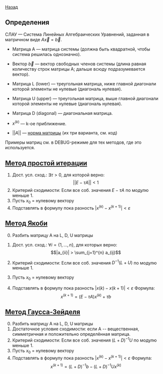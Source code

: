 [Назад](../ReadMe.md)

## Определения
СЛАУ — Система Линейных Алгебраических Уравнений, заданная в матричном виде $A\vec{x}=\vec{b}$.

- Матрица A — матрица системы (должна быть квадратной, чтобы система решилась однозначно).
- Вектор $\vec{b}$ — вектор свободных членов системы (длина равная количеству строк матрицы A; дальше всюду подразумевается вектор).
- Матрица L (lower) — треугольная матрица, ниже главной диагонали которой элементы не нулевые (диагональ нулевая).
- Матрица U (upper) — треугольная матрица, выше главной диагонали которой элементы не нулевые (диагональ нулевая).
- Матрица D (diagonal) — диагональная матрица.

- $x^{(k)}$ — k-ое приближение.
- $||A||$ — [норма матрицы](../utils.py) (их три варианта, см. код)

Примеры матриц см. в DEBUG-режиме для тех методов, где это используется.

## [Метод простой итерации](./easy_iterations.py)
1. Дост. усл. сход.: $\exists \tau>0$, для которой верно:
$$||E - \tau A|| < 1$$
2. Критерий сходимости: Если все соб. значения $E - \tau A$ по модулю меньше 1.
3. Пусть $x_0$ = нулевому вектору
4. Подставлять в формулу пока разность $|x^{(k)} - x^{(k+1)}| < \varepsilon$



## [Метод Якоби](./jacobi_method.py)
0. Разбить матрицу A на L, D, U матрицы
1. Дост. усл. сход.: $\forall i=\{1, ..., n\}$, для которых верно:
$$|a_{ii}| > \sum_{j=1}^{n} a_{ij}$$

2. Критерий сходимости: Если все соб. значения $D^{-1}(L + U)$ по модулю меньше 1.
3. Пусть $x_0$ = нулевому вектору
4. Подставлять в формулу пока разность $|x(k) - x(k+1)| < \varepsilon$
Формула: 
$$x^{(k+1)} =  (E - \tau A)x^{(k)} + \tau b $$ 


## [Метод Гаусса-Зейделя](./gauss_zeidel.py)
0. Разбить матрицу A на L, D, U матрицы
1. Достаточное условие сходимости: если A -- вещественная, симметричная и положительно определённая матрица.
2. Критерий сходимости: Если все соб. значения $(L+D)^{-1}U$ по модулю меньше 1.
3. Пусть $x_0$ = нулевому вектору
4. Подставлять в формулу пока разность $|x^{(k)} - x^{(k+1)}| < \varepsilon$
Формула:
$$ x^{(k+1)} = (L+D)^{-1}b - (L+D)^{-1}Ux^{(k)} $$